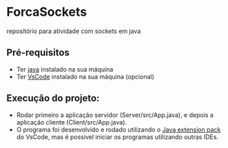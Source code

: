 # ForcaSockets
repositório para atividade com sockets em java


## Pré-requisitos
- Ter [java](https://www.java.com/pt-BR/) instalado na sua máquina
- Ter [VsCode](https://code.visualstudio.com/download) instalado na sua máquina (opcional)

## Execução do projeto:
- Rodar primeiro a aplicação servidor (Server/src/App.java), e depois a aplicação cliente (Client/src/App.java).
- O programa foi desenvolvido e rodado utilizando o [Java extension pack](https://marketplace.visualstudio.com/items?itemName=vscjava.vscode-java-pack) do VsCode, mas é possivel iniciar os programas utilizando outras IDEs.
